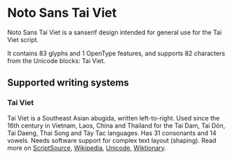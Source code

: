 
# Noto Sans Tai Viet

Noto Sans Tai Viet is a sanserif design intended for general use for the Tai Viet script.

It contains 83 glyphs and 1 OpenType features, and supports 82 characters from the Unicode blocks: Tai Viet.


## Supported writing systems


### Tai Viet

Tai Viet is a Southeast Asian abugida, written left-to-right. Used since the 16th century in Vietnam, Laos, China and Thailand for the Tai Dam, Tai Dón, Tai Daeng, Thai Song and Tày Tac languages. Has 31 consonants and 14 vowels. Needs software support for complex text layout (shaping). Read more on [ScriptSource](https://scriptsource.org/scr/Tavt), [Wikipedia](https://en.wikipedia.org/wiki/ISO_15924:Tavt), [Unicode](https://www.unicode.org/versions/Unicode13.0.0/ch16.pdf#G59747), [Wiktionary](https://en.wiktionary.org/wiki/Category:Tai_Viet_script).

